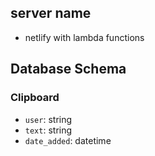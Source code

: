 ## server name

- netlify with lambda functions

## Database Schema

### Clipboard

- `user`: string
- `text`: string
- `date_added`: datetime

